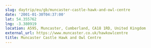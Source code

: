 ```yaml
---
slug: daytrip/eu/gb/muncaster-castle-hawk-and-owl-centre
date: '2001-01-30T04:37:00'
lat: 54.355762
lng: -3.380919
location: A595, Muncaster, Cumberland, CA18 1RD, United Kingdom
external_url: https://www.muncaster.co.uk/hawkowlcentre
title: Muncaster Castle Hawk and Owl Centre
---
```



